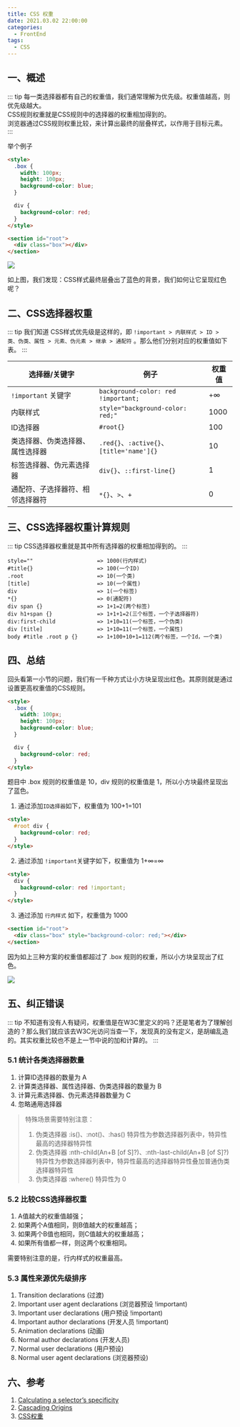 ```yaml
---
title: CSS 权重
date: 2021.03.02 22:00:00
categories:
  - FrontEnd
tags:
  - CSS
---
```


## 一、概述

::: tip
每一类选择器都有自己的权重值，我们通常理解为优先级。权重值越高，则优先级越大。<br/>
CSS规则权重就是CSS规则中的选择器的权重相加得到的。<br/>
浏览器通过CSS规则权重比较，来计算出最终的层叠样式，以作用于目标元素。
:::

举个例子

```html
<style>
  .box {
    width: 100px;
    height: 100px;
    background-color: blue;
  }

  div {
    background-color: red;
  }
</style>

<section id="root">
  <div class="box"></div>
</section>
```

<img src="https://cdn.fblog.top/blog/images/css/right-1.png"/>

如上图，我们发现：CSS样式最终层叠出了蓝色的背景，我们如何让它呈现红色呢？

## 二、CSS选择器权重

::: tip
我们知道 CSS样式优先级是这样的，即 `!important > 内联样式 > ID > 类、伪类、属性 > 元素、伪元素 > 继承 > 通配符` 。那么他们分别对应的权重值如下表。
:::

| 选择器/关键字                    | 例子                                      | 权重值 |
| -------------------------------- | ----------------------------------------- | ------ |
| `!important` 关键字              | `background-color: red !important;`       | +∞      |
| 内联样式                         | `style="background-color: red;"`          | 1000   |
| ID选择器                         | `#root{}`                                 | 100    |
| 类选择器、伪类选择器、属性选择器 | `.red{}`、`:active{}`、`[title='name']{}` | 10     |
| 标签选择器、伪元素选择器         | `div{}`、`::first-line{}`                 | 1      |
| 通配符、子选择器符、相邻选择器符 | `*{}`、`>`、`+`                           | 0      |

## 三、CSS选择器权重计算规则

::: tip
CSS选择器权重就是其中所有选择器的权重相加得到的。
:::

```
style=""                    => 1000(行内样式)
#title{}                    => 100(一个ID)
.root                       => 10(一个类)
[title]                     => 10(一个属性)
div                         => 1(一个标签)
*{}                         => 0(通配符)
div span {}                 => 1+1=2(两个标签)
div h1+span {}              => 1+1+1=2(三个标签，一个子选择器符)
div:first-child             => 1+10=11(一个标签，一个伪类)
div [title]                 => 1+10=11(一个标签，一个属性)
body #title .root p {}      => 1+100+10+1=112(两个标签，一个Id，一个类)
```

## 四、总结

回头看第一小节的问题，我们有一千种方式让小方块呈现出红色。其原则就是通过设置更高权重值的CSS规则。

```html
<style>
  .box {
    width: 100px;
    height: 100px;
    background-color: blue;
  }

  div {
    background-color: red;
  }
</style>
```
题目中 .box 规则的权重值是 10，div 规则的权重值是 1，所以小方块最终呈现出了蓝色。

1. 通过添加`ID选择器`如下，权重值为 100+1=101

```html
<style>
  #root div {
    background-color: red;
  }
</style>
```

2. 通过添加 `!important`关键字如下，权重值为 1+∞=∞

```html
<style>
  div {
    background-color: red !important;
  }
</style>
```

3. 通过添加 `行内样式` 如下，权重值为 1000

```html
<section id="root">
  <div class="box" style="background-color: red;"></div>
</section>
```

因为如上三种方案的权重值都超过了 .box 规则的权重，所以小方块呈现出了红色。

<img src="https://cdn.fblog.top/blog/images/css/right-2.png"/>

## 五、纠正错误

::: tip
不知道有没有人有疑问，权重值是在W3C里定义的吗？还是笔者为了理解创造的？那么我们就应该去W3C光访问当查一下，发现真的没有定义，是胡编乱造的。其实权重比较也不是上一节中说的加和计算的。
:::

### 5.1 统计各类选择器数量

1. 计算ID选择器的数量为 A
2. 计算类选择器、属性选择器、伪类选择器的数量为 B
3. 计算元素选择器、伪元素选择器数量为 C
4. 忽略通用选择器

> 特殊场景需要特别注意：
> 1. 伪类选择器 :is()、:not()、:has() 特异性为参数选择器列表中，特异性最高的选择器特异性
> 2. 伪类选择器 :nth-child(An+B [of S]?)、:nth-last-child(An+B [of S]?) 特异性为参数选择器列表中，特异性最高的选择器特异性叠加普通伪类选择器特异性
> 3. 伪类选择器 :where() 特异性为 0

### 5.2 比较CSS选择器权重

1. A值越大的权重值越强；
2. 如果两个A值相同，则B值越大的权重越高；
3. 如果两个B值也相同，则C值越大的权重越高；
4. 如果所有值都一样，则这两个权重相同。

需要特别注意的是，行内样式的权重最高。

### 5.3 属性来源优先级排序

1. Transition declarations (过渡)
2. Important user agent declarations (浏览器预设 !important)
3. Important user declarations (用户预设 !important)
4. Important author declarations (开发人员 !important)
5. Animation declarations (动画)
6. Normal author declarations (开发人员)
7. Normal user declarations (用户预设)
8. Normal user agent declarations (浏览器预设)

## 六、参考
1. [Calculating a selector’s specificity](https://www.w3.org/TR/selectors/#specificity-rules)
2. [Cascading Origins](https://www.w3.org/TR/css-cascade-4/#cascading-origins)
3. [CSS权重](https://juejin.cn/post/6844903810993750029)